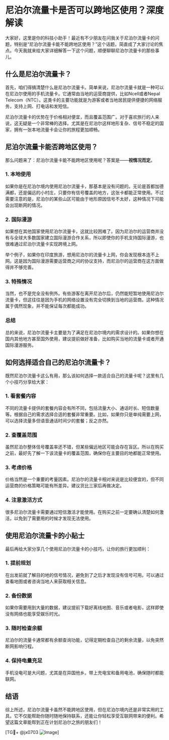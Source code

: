 # 尼泊尔流量卡是否可以跨地区使用？深度解读

大家好，这里是你的科技小助手！最近有不少朋友在问我关于尼泊尔流量卡的问题，特别是“尼泊尔流量卡能不能跨地区使用？”这个话题，简直成了大家讨论的焦点。今天我就来给大家详细解答一下这个问题，顺便聊聊尼泊尔流量卡的那些事儿。

## 什么是尼泊尔流量卡？

首先，咱们得搞清楚什么是尼泊尔流量卡。简单来说，尼泊尔流量卡就是一种可以在尼泊尔使用的手机流量卡。它通常由当地的运营商提供，比如Ncell或者Nepal Telecom（NTC）。这类卡的主要功能就是为游客或者当地居民提供便捷的网络服务，支持上网、打电话和发短信。

尼泊尔流量卡的优势在于价格相对便宜，而且覆盖范围广。对于喜欢旅行的人来说，这无疑是一个非常棒的选择。尤其是在尼泊尔这样地形复杂、信号不稳定的国家，拥有一张本地流量卡会让你的旅程更加顺畅。

## 尼泊尔流量卡能否跨地区使用？

那么问题来了：尼泊尔流量卡能不能跨地区使用呢？答案是——**视情况而定**。

### 1. **本地使用**
如果你是在尼泊尔境内使用尼泊尔流量卡，那基本是没有问题的。无论是首都加德满都，还是偏远的小村庄，只要你有信号覆盖的地方，这张卡都能正常使用。不过需要注意的是，尼泊尔的某些山区可能由于地形原因信号不太好，这种情况下可能会出现断网的情况。

### 2. **国际漫游**
如果想在其他国家使用尼泊尔流量卡，这就比较困难了。因为尼泊尔的运营商并没有与全球大多数国家建立国际漫游合作关系，所以即使你的手机支持国际漫游，也很难通过尼泊尔流量卡实现跨境上网。

举个例子，如果你在印度旅游，想用尼泊尔的流量卡上网，你会发现根本连不上网。这是因为国际漫游需要运营商之间的协议支持，而尼泊尔的运营商在这方面做得并不够完善。

### 3. **特殊情况**
当然，也不是完全没有例外。有些游客在离开尼泊尔后，仍然能短暂地使用尼泊尔流量卡，但这往往是因为手机的网络设置没有完全切换到当地的运营商。这种情况属于偶然现象，并不能保证每次都能成功。

### 总结
总的来说，尼泊尔流量卡主要是为了满足在尼泊尔境内的需求设计的。如果你想在国内其他地方甚至国外使用，建议提前做好准备，比如购买当地的流量卡或者开通国际漫游服务。

## 如何选择适合自己的尼泊尔流量卡？

既然尼泊尔流量卡这么有用，那么该如何选择一款适合自己的流量卡呢？这里有几个小技巧分享给大家：

### 1. **看套餐内容**
不同的流量卡提供的套餐内容会有所不同，包括流量大小、通话时长、短信数量等。根据自己的需求选择合适的套餐非常重要。比如，如果你只是单纯需要上网，可以选择流量多但语音通话时间少的套餐；反之亦然。

### 2. **查覆盖范围**
虽然尼泊尔整体信号覆盖率还不错，但某些偏远地区可能会存在盲区。所以在购买之前，最好先了解一下该流量卡的覆盖范围，确保你在主要目的地都能正常使用。

### 3. **考虑价格**
价格当然是一个重要的考量因素。尼泊尔的流量卡相对来说是比较便宜的，但不同运营商的价格策略可能有所差异。建议货比三家后再做决定。

### 4. **注意激活方式**
很多尼泊尔流量卡需要通过短信激活才能使用。在购买之前一定要确认清楚如何激活，以免到了需要用的时候才发现无法使用。

## 使用尼泊尔流量卡的小贴士

最后再给大家分享几个使用尼泊尔流量卡的小技巧，让你的旅行更加顺利：

### 1. **提前规划**
在出发前就了解目的地的信号情况，避免到了之后才发现没有信号可用。可以通过查看地图或者咨询当地人来获取相关信息。

### 2. **备份数据**
如果你需要用到大量的数据，建议提前下载好离线地图、音乐或者电影，这样即使没有网络也能享受娱乐时光。

### 3. **随时检查余额**
尼泊尔的流量卡通常都有余额查询功能，记得定期检查自己的剩余流量，以免突然断网影响行程。

### 4. **保持电量充足**
手机没电可是大问题，尤其是在异国他乡。带上充电宝和备用电池，确保随时都能联网。

## 结语

综上所述，尼泊尔流量卡虽然不能跨地区使用，但在尼泊尔境内还是非常实用的工具。它不仅能帮助你随时随地保持联系，还能让你轻松享受互联网带来的便利。希望这篇文章能帮到正在计划尼泊尔之旅的朋友们！

[TG💪+ @jx0703 ![Image](https://github.com/user-attachments/assets/dbca1d08-cadb-493c-b0ec-ad6f7a83f270)]